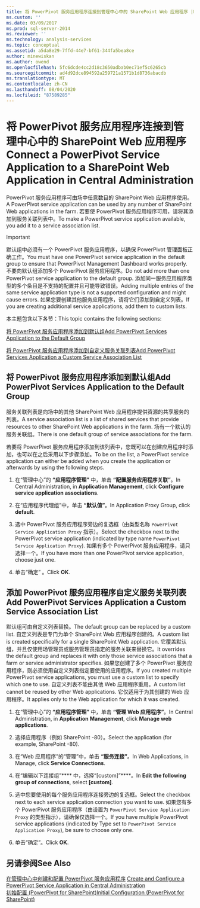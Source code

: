 ```yaml
---
title: 将 PowerPivot 服务应用程序连接到管理中心中的 SharePoint Web 应用程序 |Microsoft Docs
ms.custom: ''
ms.date: 03/09/2017
ms.prod: sql-server-2014
ms.reviewer: ''
ms.technology: analysis-services
ms.topic: conceptual
ms.assetid: a5da8e29-7ffd-44e7-bf61-344fa5bea8ce
author: minewiskan
ms.author: owend
ms.openlocfilehash: 5fc6dcde4cc2d18c3650adbab0ec71ef5c6265cb
ms.sourcegitcommit: ad4d92dce894592a259721a1571b1d8736abacdb
ms.translationtype: MT
ms.contentlocale: zh-CN
ms.lasthandoff: 08/04/2020
ms.locfileid: "87589285"
---
```

# <a name="connect-a-powerpivot-service-application-to-a-sharepoint-web-application-in-central-administration"></a><span data-ttu-id="fc8aa-102">将 PowerPivot 服务应用程序连接到管理中心中的 SharePoint Web 应用程序</span><span class="sxs-lookup"><span data-stu-id="fc8aa-102">Connect a PowerPivot Service Application to a SharePoint Web Application in Central Administration</span></span>
  <span data-ttu-id="fc8aa-103">PowerPivot 服务应用程序可由场中任意数目的 SharePoint Web 应用程序使用。</span><span class="sxs-lookup"><span data-stu-id="fc8aa-103">A PowerPivot service application can be used by any number of SharePoint Web applications in the farm.</span></span> <span data-ttu-id="fc8aa-104">若要使 PowerPivot 服务应用程序可用，请将其添加到服务关联列表中。</span><span class="sxs-lookup"><span data-stu-id="fc8aa-104">To make a PowerPivot service application available, you add it to a service association list.</span></span>  
  
> [!IMPORTANT]  
>  <span data-ttu-id="fc8aa-105">默认组中必须有一个 PowerPivot 服务应用程序，以确保 PowerPivot 管理面板正确工作。</span><span class="sxs-lookup"><span data-stu-id="fc8aa-105">You must have one PowerPivot service application in the default group to ensure that PowerPivot Management Dashboard works properly.</span></span> <span data-ttu-id="fc8aa-106">不要向默认组添加多个 PowerPivot 服务应用程序。</span><span class="sxs-lookup"><span data-stu-id="fc8aa-106">Do not add more than one PowerPivot service application to the default group.</span></span> <span data-ttu-id="fc8aa-107">添加同一服务应用程序类型的多个条目是不支持的配置并且可能导致错误。</span><span class="sxs-lookup"><span data-stu-id="fc8aa-107">Adding multiple entries of the same service application type is not a supported configuration and might cause errors.</span></span> <span data-ttu-id="fc8aa-108">如果您要创建其他服务应用程序，请将它们添加到自定义列表。</span><span class="sxs-lookup"><span data-stu-id="fc8aa-108">If you are creating additional service applications, add them to custom lists.</span></span>  
  
 <span data-ttu-id="fc8aa-109">本主题包含以下各节：</span><span class="sxs-lookup"><span data-stu-id="fc8aa-109">This topic contains the following sections:</span></span>  
  
 [<span data-ttu-id="fc8aa-110">将 PowerPivot 服务应用程序添加到默认组</span><span class="sxs-lookup"><span data-stu-id="fc8aa-110">Add PowerPivot Services Application to the Default Group</span></span>](#default)  
  
 [<span data-ttu-id="fc8aa-111">将 PowerPivot 服务应用程序添加到自定义服务关联列表</span><span class="sxs-lookup"><span data-stu-id="fc8aa-111">Add PowerPivot Services Application a Custom Service Association List</span></span>](#custom)  
  
##  <a name="add-powerpivot-services-application-to-the-default-group"></a><a name="default"></a><span data-ttu-id="fc8aa-112">将 PowerPivot 服务应用程序添加到默认组</span><span class="sxs-lookup"><span data-stu-id="fc8aa-112">Add PowerPivot Services Application to the Default Group</span></span>  
 <span data-ttu-id="fc8aa-113">服务关联列表是向场中的其他 SharePoint Web 应用程序提供资源的共享服务的列表。</span><span class="sxs-lookup"><span data-stu-id="fc8aa-113">A service association list is a list of shared services that provide resources to other SharePoint Web applications in the farm.</span></span> <span data-ttu-id="fc8aa-114">场有一个默认的服务关联组。</span><span class="sxs-lookup"><span data-stu-id="fc8aa-114">There is one default group of service associations for the farm.</span></span>  
  
 <span data-ttu-id="fc8aa-115">若要将 PowerPivot 服务应用程序添加到该列表中，您既可以在创建应用程序时添加，也可以在之后采用以下步骤添加。</span><span class="sxs-lookup"><span data-stu-id="fc8aa-115">To be on the list, a PowerPivot service application can either be added when you create the application or afterwards by using the following steps.</span></span>  
  
1.  <span data-ttu-id="fc8aa-116">在“管理中心”的 **“应用程序管理”** 中，单击 **“配置服务应用程序关联”**。</span><span class="sxs-lookup"><span data-stu-id="fc8aa-116">In Central Administration, in **Application Management**, click **Configure service application associations**.</span></span>  
  
2.  <span data-ttu-id="fc8aa-117">在“应用程序代理组”中，单击 **“默认值”**。</span><span class="sxs-lookup"><span data-stu-id="fc8aa-117">In Application Proxy Group, click **default**.</span></span>  
  
3.  <span data-ttu-id="fc8aa-118">选中 PowerPivot 服务应用程序旁边的复选框（由类型名称 `PowerPivot Service Application Proxy` 指示）。</span><span class="sxs-lookup"><span data-stu-id="fc8aa-118">Select the checkbox next to the PowerPivot service application (indicated by type name `PowerPivot Service Application Proxy`).</span></span> <span data-ttu-id="fc8aa-119">如果有多个 PowerPivot 服务应用程序，请只选择一个。</span><span class="sxs-lookup"><span data-stu-id="fc8aa-119">If you have more than one PowerPivot service application, choose just one.</span></span>  
  
4.  <span data-ttu-id="fc8aa-120">单击“确定”  。</span><span class="sxs-lookup"><span data-stu-id="fc8aa-120">Click **OK**.</span></span>  
  
##  <a name="add-powerpivot-services-application-a-custom-service-association-list"></a><a name="custom"></a><span data-ttu-id="fc8aa-121">添加 PowerPivot 服务应用程序自定义服务关联列表</span><span class="sxs-lookup"><span data-stu-id="fc8aa-121">Add PowerPivot Services Application a Custom Service Association List</span></span>  
 <span data-ttu-id="fc8aa-122">默认组可由自定义列表替换。</span><span class="sxs-lookup"><span data-stu-id="fc8aa-122">The default group can be replaced by a custom list.</span></span> <span data-ttu-id="fc8aa-123">自定义列表是专门为单个 SharePoint Web 应用程序创建的。</span><span class="sxs-lookup"><span data-stu-id="fc8aa-123">A custom list is created specifically for a single SharePoint Web application.</span></span> <span data-ttu-id="fc8aa-124">它覆盖默认组，并且仅使用场管理员或服务管理员指定的服务关联来替换它。</span><span class="sxs-lookup"><span data-stu-id="fc8aa-124">It overrides the default group and replaces it with only those service associations that a farm or service administrator specifies.</span></span> <span data-ttu-id="fc8aa-125">如果您创建了多个 PowerPivot 服务应用程序，则必须使用自定义列表指定要使用的应用程序。</span><span class="sxs-lookup"><span data-stu-id="fc8aa-125">If you created multiple PowerPivot service applications, you must use a custom list to specify which one to use.</span></span> <span data-ttu-id="fc8aa-126">自定义列表不能由其他 Web 应用程序重用。</span><span class="sxs-lookup"><span data-stu-id="fc8aa-126">A custom list cannot be reused by other Web applications.</span></span> <span data-ttu-id="fc8aa-127">它仅适用于为其创建的 Web 应用程序。</span><span class="sxs-lookup"><span data-stu-id="fc8aa-127">It applies only to the Web application for which it was created.</span></span>  
  
1.  <span data-ttu-id="fc8aa-128">在“管理中心”的 **“应用程序管理”** 中，单击 **“管理 Web 应用程序”**。</span><span class="sxs-lookup"><span data-stu-id="fc8aa-128">In Central Administration, in **Application Management**, click **Manage web applications**.</span></span>  
  
2.  <span data-ttu-id="fc8aa-129">选择应用程序（例如 SharePoint -80）。</span><span class="sxs-lookup"><span data-stu-id="fc8aa-129">Select the application (for example, SharePoint -80).</span></span>  
  
3.  <span data-ttu-id="fc8aa-130">在“Web 应用程序”的“管理”中，单击 **“服务连接”**。</span><span class="sxs-lookup"><span data-stu-id="fc8aa-130">In Web Applications, in Manage, click **Service Connections**.</span></span>  
  
4.  <span data-ttu-id="fc8aa-131">在“编辑以下连接组”\*\*\*\* 中，选择“[custom]”\*\*\*\*。</span><span class="sxs-lookup"><span data-stu-id="fc8aa-131">In **Edit the following group of connections**, select **[custom]**.</span></span>  
  
5.  <span data-ttu-id="fc8aa-132">选中您要使用的每个服务应用程序连接旁边的复选框。</span><span class="sxs-lookup"><span data-stu-id="fc8aa-132">Select the checkbox next to each service application connection you want to use.</span></span> <span data-ttu-id="fc8aa-133">如果您有多个 PowerPivot 服务应用程序（由设置为 `PowerPivot Service Application Proxy` 的类型指示），请确保仅选择一个。</span><span class="sxs-lookup"><span data-stu-id="fc8aa-133">If you have multiple PowerPivot service applications (indicated by Type set to `PowerPivot Service Application Proxy`), be sure to choose only one.</span></span>  
  
6.  <span data-ttu-id="fc8aa-134">单击“确定”。</span><span class="sxs-lookup"><span data-stu-id="fc8aa-134">Click **OK**.</span></span>  
  
## <a name="see-also"></a><span data-ttu-id="fc8aa-135">另请参阅</span><span class="sxs-lookup"><span data-stu-id="fc8aa-135">See Also</span></span>  
 <span data-ttu-id="fc8aa-136">[在管理中心中创建和配置 PowerPivot 服务应用程序](create-and-configure-power-pivot-service-application-in-ca.md) </span><span class="sxs-lookup"><span data-stu-id="fc8aa-136">[Create and Configure a PowerPivot Service Application in Central Administration](create-and-configure-power-pivot-service-application-in-ca.md) </span></span>  
 [<span data-ttu-id="fc8aa-137">初始配置 &#40;PowerPivot for SharePoint&#41;</span><span class="sxs-lookup"><span data-stu-id="fc8aa-137">Initial Configuration &#40;PowerPivot for SharePoint&#41;</span></span>](../../sql-server/install/initial-configuration-powerpivot-for-sharepoint.md)  
  
  
